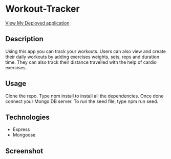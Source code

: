 # Workout-Tracker
<a href="https://by-workout-tracker.herokuapp.com/">View My Deployed application</a>

## Description
Using this app you can track your workouts. Users can also view and create their daily workouts by adding exercises weights, sets, reps and duration time. They can also track their distance travelled with the help of cardio exercises.

## Usage
Clone the repo. Type npm install to install all the dependencies. Once done connect your Mongo DB server. To run the seed file, type npm run seed.

## Technologies
* Express
* Mongoose

## Screenshot





